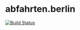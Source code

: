 # abfahrten.berlin

[![Build Status](https://travis-ci.com/joecorcoran/abfahrten.berlin.svg?branch=master)](https://travis-ci.com/joecorcoran/abfahrten.berlin)
